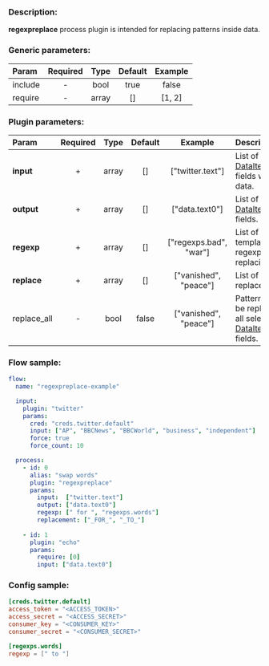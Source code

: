 ### Description:

**regexpreplace** process plugin is intended for replacing patterns
inside data.


### Generic parameters:

| Param   | Required | Type  | Default | Example |
|:--------|:--------:|:-----:|:-------:|:-------:|
| include |    -     | bool  |  true   |  false  |
| require |    -     | array |   []    | [1, 2]  |


### Plugin parameters:

| Param       | Required | Type  | Default |        Example         | Description                                                                                                                 |
|:------------|:--------:|:-----:|:-------:|:----------------------:|:----------------------------------------------------------------------------------------------------------------------------|
| **input**   |    +     | array |   []    |    ["twitter.text"]    | List of [DataItem](https://github.com/livelace/gosquito/blob/master/docs/data.md) fields with data.                         |
| **output**  |    +     | array |   []    |     ["data.text0"]     | List of target [DataItem](https://github.com/livelace/gosquito/blob/master/docs/data.md) fields.                            |
| **regexp**  |    +     | array |   []    | ["regexps.bad", "war"] | List of config templates/raw regexps for replacing.                                                                         |
| **replace** |    +     | array |   []    | ["vanished", "peace"]  | List of replacements.                                                                                                       |
| replace_all |    -     | bool  |  false  | ["vanished", "peace"]  | Patterns must be replaced in all selected [DataItem](https://github.com/livelace/gosquito/blob/master/docs/data.md) fields. |

### Flow sample:

```yaml
flow:
  name: "regexpreplace-example"

  input:
    plugin: "twitter"
    params:
      cred: "creds.twitter.default"
      input: ["AP", "BBCNews", "BBCWorld", "business", "independent"]
      force: true
      force_count: 10

  process:
    - id: 0
      alias: "swap words"
      plugin: "regexpreplace"
      params:
        input:  ["twitter.text"]
        output: ["data.text0"]
        regexp: [" for ", "regexps.words"]
        replacement: ["_FOR_", "_TO_"]
        
    - id: 1
      plugin: "echo"
      params:
        require: [0]
        input: ["data.text0"]
```

### Config sample:

```toml
[creds.twitter.default]
access_token = "<ACCESS_TOKEN>"
access_secret = "<ACCESS_SECRET>"
consumer_key = "<CONSUMER_KEY>"
consumer_secret = "<CONSUMER_SECRET>"

[regexps.words]
regexp = [" to "]
```

